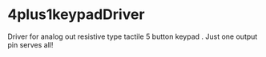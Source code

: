 # 4plus1keypadDriver
Driver for analog out resistive type tactile 5 button keypad . Just one output pin serves all!
